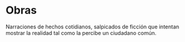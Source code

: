# Obras
Narraciones de hechos cotidianos, salpicados de ficción que intentan mostrar la realidad tal como la percibe un ciudadano común.
